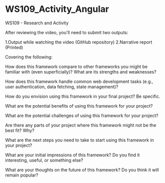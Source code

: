 # WS109_Activity_Angular

WS109 - Research and Activity

After reviewing the video, you'll need to submit two outputs: 

1.Output while watching the video (GitHub repository)
2.Narrative report (Printed)

Covering the following:

How does this framework compare to other frameworks you might be familiar with (even superficially)? What are its strengths and weaknesses?

How does this framework handle common web development tasks (e.g., user authentication, data fetching, state management)?

How do you envision using this framework in your final project? Be specific.

What are the potential benefits of using this framework for your project?

What are the potential challenges of using this framework for your project?

Are there any parts of your project where this framework might not be the best fit? Why?

What are the next steps you need to take to start using this framework in your project?

What are your initial impressions of this framework? Do you find it interesting, useful, or something else?

What are your thoughts on the future of this framework? Do you think it will remain popular?
